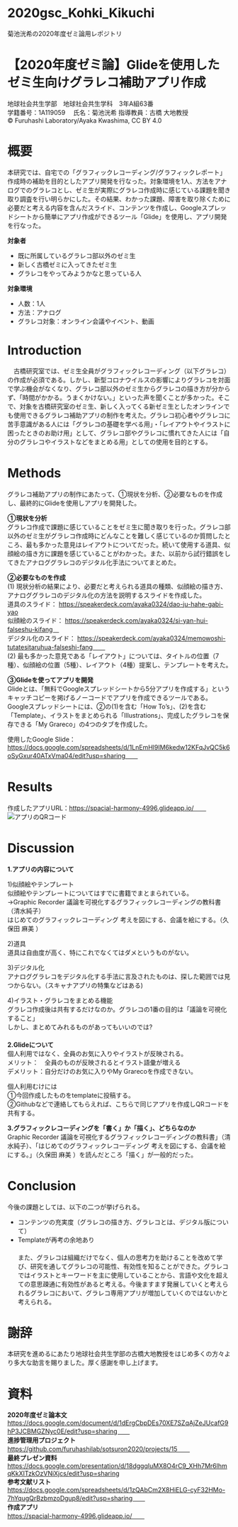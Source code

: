 # 2020gsc_Kohki_Kikuchi
菊池洸希の2020年度ゼミ論用レポジトリ
# 【2020年度ゼミ論】Glideを使用したゼミ生向けグラレコ補助アプリ作成   
地球社会共生学部　地球社会共生学科　3年A組63番   
学籍番号：1A119059  　氏名：菊池洸希 
指導教員：古橋 大地教授   
© Furuhashi Laboratory/Ayaka Kwashima, CC BY 4.0

# 概要  
本研究では、自宅での「グラフィックレコーディング/グラフィックレポート」作成時の補助を目的としたアプリ開発を行なった。対象環境を1人、方法をアナログでのグラレコとし、ゼミ生が実際にグラレコ作成時に感じている課題を聞き取り調査を行い明らかにした。その結果、わかった課題、障害を取り除くために必要だと考える内容を含んだスライド、コンテンツを作成し、Googleスプレッドシートから簡単にアプリ作成ができるツール「Glide」を使用し、アプリ開発を行なった。

**対象者**   
- 既に所属しているグラレコ部以外のゼミ生  
- 新しく古橋ゼミに入ってきたゼミ生  
- グラレコをやってみようかなと思っている人  
  
**対象環境**  
- 人数：1人  
- 方法：アナログ  
- グラレコ対象：オンライン会議やイベント、動画  

# Introduction
　古橋研究室では、ゼミ生全員がグラフィックレコーディング（以下グラレコ）の作成が必須である。しかし、新型コロナウイルスの影響によりグラレコを対面で学ぶ機会がなくなり、グラレコ部以外のゼミ生からグラレコの描き方が分からず、「時間がかかる。うまくかけない。」といった声を聞くことが多かった。そこで、対象を古橋研究室のゼミ生、新しく入ってくる新ゼミ生としたオンラインでも使用できるグラレコ補助アプリの制作を考えた。グラレコ初心者やグラレコに苦手意識がある人には「グラレコの基礎を学べる用」・「レイアウトやイラストに困ったときのお助け用」として、グラレコ部やグラレコに慣れてきた人には「自分のグラレコやイラストなどをまとめる用」としての使用を目的とする。　　

# Methods　　
グラレコ補助アプリの制作にあたって、①現状を分析、②必要なものを作成し、最終的にGlideを使用しアプリを開発した。　　
  
**①現状を分析**    
グラレコ作成で課題に感じていることをゼミ生に聞き取りを行った。グラレコ部以外のゼミ生がグラレコ作成時にどんなことを難しく感じているのか質問したところ、最も多かった意見はレイアウトについてだった。続いて使用する道具、似顔絵の描き方に課題を感じていることがわかった。また、以前から試行錯誤をしてきたアナロググラレコのデジタル化手法についてまとめた。  
  
**②必要なものを作成**  
(1) 現状分析の結果により、必要だと考えられる道具の種類、似顔絵の描き方、アナロググラレコのデジタル化の方法を説明するスライドを作成した。  
道具のスライド： https://speakerdeck.com/ayaka0324/dao-ju-hahe-gabi-yao   
似顔絵のスライド： https://speakerdeck.com/ayaka0324/si-yan-hui-falseshu-kifang　  　  
デジタル化のスライド： https://speakerdeck.com/ayaka0324/memowoshi-tutatesitaruhua-falseshi-fang　　  
(2) 最も多かった意見である「レイアウト」については、タイトルの位置（7種）、似顔絵の位置（5種）、レイアウト（4種）提案し、テンプレートを考えた。　　

**③Glideを使ってアプリを開発**  
Glideとは、「無料でGoogleスプレッドシートから5分アプリを作成する」というキャッチコピーを掲げるノーコードでアプリを作成できるツールである。  
Googleスプレッドシートには、②の(1)を含む「How To’s」、(2)を含む「Template」、イラストをまとめられる「Illustrations」、完成したグラレコを保存できる「My Grareco」の4つのタブを作成した。   
  
使用したGoogle Slide：https://docs.google.com/spreadsheets/d/1LnEmHl9IM6kedw12KFqJvQC5k6oSyGxur40ATxVma04/edit?usp=sharing　　

# Results　　
作成したアプリURL：https://spacial-harmony-4996.glideapp.io/　　
![アプリのQRコード](https://user-images.githubusercontent.com/62421184/105748259-3afed380-5f85-11eb-87f4-3cbd78b5a7bf.png)  

# Discussion　
**1.アプリの内容について**   

1)似顔絵やテンプレート    
似顔絵やテンプレートについてはすでに書籍でまとまられている。  
→Graphic Recorder 議論を可視化するグラフィックレコーディングの教科書（清水純子）  
はじめてのグラフィックレコーディング 考えを図にする、会議を絵にする。（久保田 麻美 ）  

2)道具  
道具は自由度が高く、特にこれでなくてはダメというものがない。  

3)デジタル化   
アナロググラレコをデジタル化する手法に言及されたものは、探した範囲では見つからない。（スキャナアプリの特集などはある)  

4)イラスト・グラレコをまとめる機能     
グラレコ作成後は共有するだけなのか。グラレコの1番の目的は「議論を可視化すること」     
しかし、まとめてみれるものがあってもいいのでは?      
　　    
**2.Glideについて**  　    
個人利用ではなく、全員のお気に入りやイラストが反映される。　　    
メリット：　全員のものが反映されるとイラスト語彙が増える　　    
デメリット：自分だけのお気に入りやMy Grarecoを作成できない。　    　　　

個人利用むけには　　    
①今回作成したものをtemplateに投稿する。　        　  
②Githubなどで連絡してもらえれば、こちらで同じアプリを作成しQRコードを共有する。　           　
　　     
        
**3.グラフィックレコーディングを「書く」か「描く」、どちらなのか**　　    
Graphic Recorder 議論を可視化するグラフィックレコーディングの教科書」（清水純子）、「はじめてのグラフィックレコーディング 考えを図にする、会議を絵にする。」（久保田 麻美 ）を読んだところ「描く」が一般的だった。　　

# Conclusion　　　
今後の課題としては、以下の二つが挙げられる。　　    
- コンテンツの充実度（グラレコの描き方、グラレコとは、デジタル版について）　　　　    
- Templateが再考の余地あり　　　　　　　　　    
　　    
また、グラレコは組織だけでなく、個人の思考力を助けることを改めて学び、研究を通してグラレコの可能性、有効性を知ることができた。グラレコではイラストとキーワードを主に使用していることから、言語や文化を超えての意思疎通に有効性があると考える。今後ますます発展していくと考えられるグラレコにおいて、グラレコ専用アプリが増加していくのではないかと考えられる。

# 謝辞
本研究を進めるにあたり地球社会共生学部の古橋大地教授をはじめ多くの方々より多大な助言を賜りました。厚く感謝を申し上げます。
 
# 資料
**2020年度ゼミ論本文**  
https://docs.google.com/document/d/1dErgCbpDEs70XE7SZqAjZeJUcafG9hP3JCBMGZNyc0E/edit?usp=sharing　　  
**進捗管理用プロジェクト**  
https://github.com/furuhashilab/sotsuron2020/projects/15　　  
**最終プレゼン資料**  
https://docs.google.com/presentation/d/18dggqIuMX8O4rC9_XHh7Mr6lhmqKkXITzkOzVNiXjcs/edit?usp=sharing    
**参考文献リスト**   
https://docs.google.com/spreadsheets/d/1zQAbCm2X8HiELG-cyF32HMo-7hYqugQrBzbmzoDgup8/edit?usp=sharing　　  
**作成アプリ**  
https://spacial-harmony-4996.glideapp.io/　　
